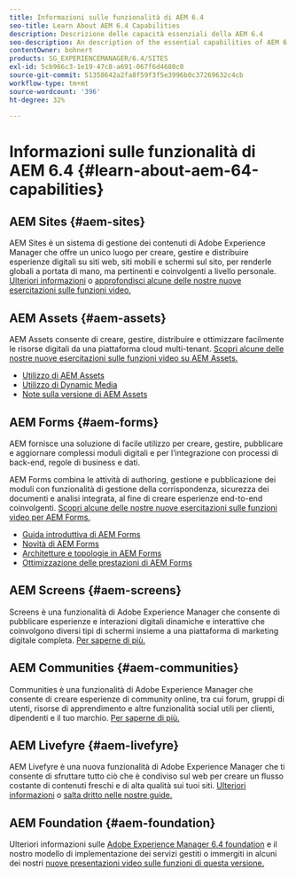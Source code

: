```yaml
---
title: Informazioni sulle funzionalità di AEM 6.4
seo-title: Learn About AEM 6.4 Capabilities
description: Descrizione delle capacità essenziali della AEM 6.4
seo-description: An description of the essential capabilities of AEM 6.4
contentOwner: bohnert
products: SG_EXPERIENCEMANAGER/6.4/SITES
exl-id: 5cb966c3-1e19-47c8-a691-067f6d4680c0
source-git-commit: 51358642a2fa8f59f3f5e3996b0c37269632c4cb
workflow-type: tm+mt
source-wordcount: '396'
ht-degree: 32%

---
```


# Informazioni sulle funzionalità di AEM 6.4 {#learn-about-aem-64-capabilities}

## AEM Sites {#aem-sites}

AEM Sites è un sistema di gestione dei contenuti di Adobe Experience Manager che offre un unico luogo per creare, gestire e distribuire esperienze digitali su siti web, siti mobili e schermi sul sito, per renderle globali a portata di mano, ma pertinenti e coinvolgenti a livello personale. [Ulteriori informazioni](https://business.adobe.com/products/experience-manager/sites/web-content-management.html) o [approfondisci alcune delle nostre nuove esercitazioni sulle funzioni video.](https://experienceleague.adobe.com/docs/experience-manager-learn/sites/overview.html)

## AEM Assets {#aem-assets}

AEM Assets consente di creare, gestire, distribuire e ottimizzare facilmente le risorse digitali da una piattaforma cloud multi-tenant. [Scopri alcune delle nostre nuove esercitazioni sulle funzioni video su AEM Assets.](https://experienceleague.adobe.com/docs/experience-manager-learn/assets/overview.html)

* [Utilizzo di AEM Assets](/help/assets/managing-assets-touch-ui.md)
* [Utilizzo di Dynamic Media](/help/assets/dynamic-media.md)
* [Note sulla versione di AEM Assets](/help/release-notes/assets.md)

## AEM Forms {#aem-forms}

AEM fornisce una soluzione di facile utilizzo per creare, gestire, pubblicare e aggiornare complessi moduli digitali e per l’integrazione con processi di back-end, regole di business e dati.

AEM Forms combina le attività di authoring, gestione e pubblicazione dei moduli con funzionalità di gestione della corrispondenza, sicurezza dei documenti e analisi integrata, al fine di creare esperienze end-to-end coinvolgenti. [Scopri alcune delle nostre nuove esercitazioni sulle funzioni video per AEM Forms.](https://experienceleague.adobe.com/docs/experience-manager-learn/forms/overview.html)

* [Guida introduttiva di AEM Forms](/help/forms/using/introduction-aem-forms.md)
* [Novità di AEM Forms](/help/forms/using/whats-new.md)
* [Architetture e topologie in AEM Forms](/help/forms/using/aem-forms-architecture-deployment.md)
* [Ottimizzazione delle prestazioni di AEM Forms](/help/forms/using/performance-tuning-aem-forms.md)

## AEM Screens {#aem-screens}

Screens è una funzionalità di Adobe Experience Manager che consente di pubblicare esperienze e interazioni digitali dinamiche e interattive che coinvolgono diversi tipi di schermi insieme a una piattaforma di marketing digitale completa.  [Per saperne di più.](https://experienceleague.adobe.com/docs/experience-manager-screens/user-guide/aem-screens-introduction.html?lang=it)

## AEM Communities {#aem-communities}

Communities è una funzionalità di Adobe Experience Manager che consente di creare esperienze di community online, tra cui forum, gruppi di utenti, risorse di apprendimento e altre funzionalità social utili per clienti, dipendenti e il tuo marchio. [Per saperne di più.](https://business.adobe.com/products/experience-manager/sites/aem-sites.html)

## AEM Livefyre {#aem-livefyre}

AEM Livefyre è una nuova funzionalità di Adobe Experience Manager che ti consente di sfruttare tutto ciò che è condiviso sul web per creare un flusso costante di contenuti freschi e di alta qualità sui tuoi siti. [Ulteriori informazioni](https://business.adobe.com/products/experience-manager/sites/aem-sites.html) o [salta dritto nelle nostre guide.](https://experienceleague.adobe.com/docs/livefyre/implementation/home.html)

## AEM Foundation {#aem-foundation}

Ulteriori informazioni sulle [Adobe Experience Manager 6.4 foundation](/help/sites-deploying/home.md) e il nostro modello di implementazione dei servizi gestiti o immergiti in alcuni dei nostri [nuove presentazioni video sulle funzioni di questa versione.](https://experienceleague.adobe.com/docs/experience-manager-learn/sites/overview.html)
